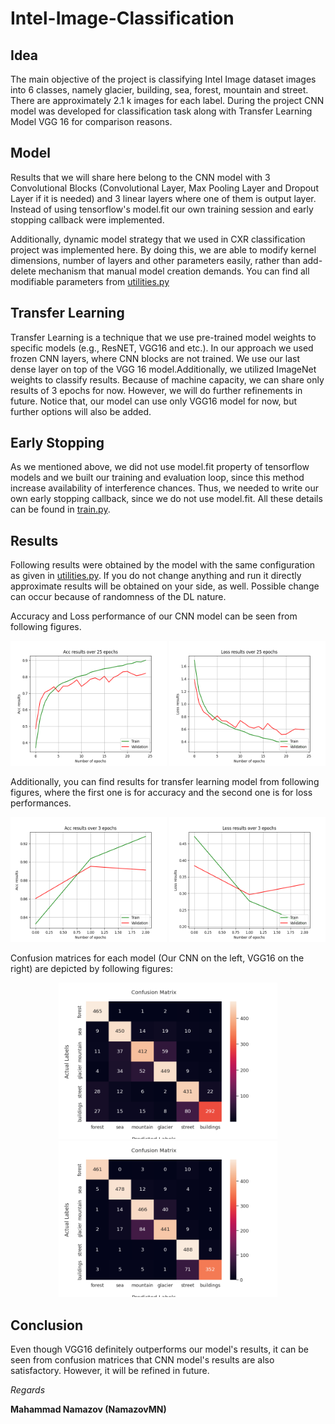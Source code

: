 # Intel-Image-Classification
## Idea
The main objective of the project is classifying Intel Image dataset images into 6 classes, namely glacier, building, sea, forest, mountain and street. There are approximately 2.1 k images for each label. During the project CNN model was developed for classification task along with Transfer Learning Model VGG 16 for comparison reasons.
## Model 
Results that we will share here belong to the CNN model with 3 Convolutional Blocks (Convolutional Layer, Max Pooling Layer and Dropout Layer if it is needed) and 3 linear layers where one of them is output layer. Instead of using tensorflow's model.fit our own training session and early stopping callback were implemented. 

Additionally, dynamic model strategy that we used in CXR classification project was implemented here. By doing this, we are able to modify kernel dimensions, number of layers and other parameters easily, rather than add-delete mechanism that manual model creation demands. You can find all modifiable parameters from [utilities.py](utilities.py)
## Transfer Learning
Transfer Learning is a technique that we use pre-trained model weights to specific models (e.g., ResNET, VGG16 and etc.). In our approach we used frozen CNN layers, where CNN blocks are not trained. We use our last dense layer on top of the VGG 16 model.Additionally, we utilized ImageNet weights to classify results. Because of machine capacity, we can share only results of 3 epochs for now. However, we will do further refinements in future. Notice that, our model can use only VGG16 model for now, but further options will also be added.

## Early Stopping
As we mentioned above, we did not use model.fit property of tensorflow models and we built our training and evaluation loop, since this method increase availability of interference chances. Thus, we needed to write our own early stopping callback, since we do not use model.fit. All these details can be found in [train.py](train.py).

## Results
Following results were obtained by the model with the same configuration as given in [utilities.py](utilities.py). If you do not change anything and run it directly approximate results will be obtained on your side, as well. Possible change can occur because of randomness of the DL nature.

Accuracy and Loss performance of our CNN model can be seen from following figures.
 <p align="center">
<img src="train_results/experiment_13/acc_plot.png" width="250" height="200">  <img src="train_results/experiment_13/loss_plot.png" width="250" height="200">
 </p>
Additionally, you can find results for transfer learning model from following figures, where the first one is for accuracy and the second one is for loss performances.
 <p align="center">
<img src="train_results/experiment_1/acc_plot.png" width="250" height="200">  <img src="train_results/experiment_1/loss_plot.png" width="250" height="200">
 </p>

Confusion matrices for each model (Our CNN on the left, VGG16 on the right) are depicted by following figures:
 <p align="center">
<img src="train_results/experiment_13/confusion_matrix.png" width="350" height="250">  <img src="train_results/experiment_1/confusion_matrix.png" width="350" height="250">
 </p>
 
## Conclusion
Even though VGG16 definitely outperforms our model's results, it can be seen from confusion matrices that CNN model's results are also satisfactory. However, it will be refined in future.


*Regards*

**Mahammad Namazov (NamazovMN)**
